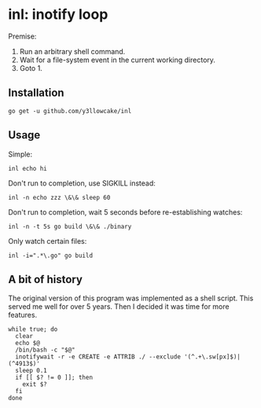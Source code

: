 # inl: inotify loop

Premise:
1. Run an arbitrary shell command.
2. Wait for a file-system event in the current working directory.
3. Goto 1.

## Installation
`go get -u github.com/y3llowcake/inl`

## Usage
Simple:

`inl echo hi`

Don't run to completion, use SIGKILL instead:

`inl -n echo zzz \&\& sleep 60`

Don't run to completion, wait 5 seconds before re-establishing watches:

`inl -n -t 5s go build \&\& ./binary`

Only watch certain files:

`inl -i=".*\.go" go build`

## A bit of history
The original version of this program was implemented as a shell script. This served me well for over 5 years. Then I decided it was time for more features.

```
while true; do
  clear
  echo $@
  /bin/bash -c "$@"
  inotifywait -r -e CREATE -e ATTRIB ./ --exclude '(^.+\.sw[px]$)|(^4913$)'
  sleep 0.1
  if [[ $? != 0 ]]; then
    exit $?
  fi
done
```
